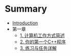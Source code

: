 # Summary

* [Introduction](README.md)
* 第一章
   * [1. 计算机工作方式简述](Chaper1/1_How_Computer_Work.md)
   * [2. 你的第一个C++程序](Chaper1/2_Your_First_Cpp_Programe.md)
   * [3. 练习与任务详解](Chaper1/3_Examine_And_Task.md)

